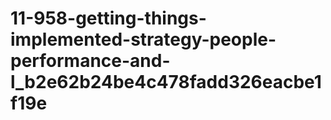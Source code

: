 # 11-958-getting-things-implemented-strategy-people-performance-and-l_b2e62b24be4c478fadd326eacbe1f19e